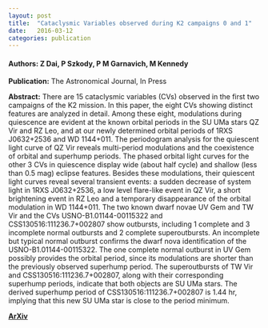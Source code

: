 ```yaml
---
layout: post
title:  "Cataclysmic Variables observed during K2 campaigns 0 and 1"
date:   2016-03-12
categories: publication
---
```


#### **Authors:** Z Dai, P Szkody, P M Garnavich, M Kennedy
**Publication:** The Astronomical Journal, In Press

**Abstract:**
There are 15 cataclysmic variables (CVs) observed in the first two campaigns of the K2 mission. In this paper, the eight CVs showing distinct features are analyzed in detail. Among these eight, modulations during quiescence are evident at the known orbital periods in the SU UMa stars QZ Vir and RZ Leo, and at our newly determined orbital periods of 1RXS J0632+2536 and WD 1144+011. The periodogram analysis for the quiescent light curve of QZ Vir reveals multi-period modulations and the coexistence of orbital and superhump periods. The phased orbital light curves for the other 3 CVs in quiescence display wide (about half cycle) and shallow (less than 0.5 mag) eclipse features. Besides these modulations, their quiescent light curves reveal several transient events: a sudden decrease of system light in 1RXS J0632+2536, a low level flare-like event in QZ Vir, a short brightening event in RZ Leo and a temporary disappearance of the orbital modulation in WD 1144+011. The two known dwarf novae UV Gem and TW Vir and the CVs USNO-B1.01144-00115322 and CSS130516:111236.7+002807 show outbursts, including 1 complete and 3 incomplete normal outbursts and 2 complete superoutbursts. An incomplete but typical normal outburst confirms the dwarf nova identification of the USNO-B1.01144-00115322. The one complete normal outburst in UV Gem possibly provides the orbital period, since its modulations are shorter than the previously observed superhump period. The superoutbursts of TW Vir and CSS130516:111236.7+002807, along with their corresponding superhump periods, indicate that both objects are SU UMa stars. The derived superhump period of CSS130516:111236.7+002807 is 1.44 hr, implying that this new SU UMa star is close to the period minimum.

**[ArXiv](http://arxiv.org/abs/1603.03859)**
